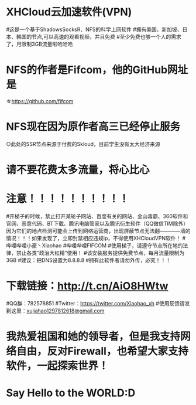 # XHCloud云加速软件(VPN)
#这是一个基于ShadowsSocksR、NFS的科学上网软件
#拥有美国、新加坡、日本、韩国的节点,可以高速的观看视频，并且免费
#至少免费也够一个人的需求了，月限制3GB流量啦哈哈哈
# NFS的作者是Fifcom，他的GitHub网址是
☆https://github.com/fifcom
# NFS现在因为原作者高三已经停止服务
○此处的SSR节点来源于付费的Skloud，目前学生没有太大经济来源
# 请不要花费太多流量，将心比心
# 注意！！！！！！！！！！
#开梯子的时候，禁止打开某轮子网站、百度有关的网站、金山毒霸、360软件和官网、恶意代码、BT下载、腾讯电脑管家以及腾讯衍生软件（QQ微信TIM除外）
因为它们的地点检测可能会上传到网络运营商，出现屏蔽节点无法翻————墙的情况！！！如果发现了，立即封禁相应违规ip，不得使用XHCloudVPN软件！
#哔哩哔哩小豪丶Xiaohao
#哔哩哔哩FIFCOM
#使用梯子，请遵守节点所在地的法律，禁止各类“政治大杠精”使用！
#该安装服务提供免费节点，每月流量限制为3GB
#建议：把DNS设置为8.8.8.8
#拥有此软件者请勿外传，必究！！！
# 下载链接：http://t.cn/AiO8HWtw
#QQ群：782578851
#Twitter：https://twitter.com/Xiaohao_xh
#使用反馈请发到这里：xujiahao1297812618@gmail.com
# 我热爱祖国和她的领导者，但是我支持网络自由，反对Firewall，也希望大家支持软件，一起探索世界！
# Say Hello to the WORLD:D
